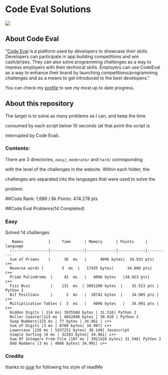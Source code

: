 # Code Eval Solutions

<img src="http://tech.co/wp-content/uploads/2012/06/codeEval.jpg"/>

## About Code Eval



"[Code Eval](https://www.codeeval.com) is a platform used by developers to showcase their skills. Developers can participate in app building competitions and win cash/prizes. They can also solve programming challenges as a way to impress employers with their technical skills. Employers can use CodeEval as a way to enhance their brand by launching competitions/programming challenges and as a means to get introduced to the best developers."



You can check my [profile](https://www.codeeval.com/profile/bote795/) to see my most up to date progress. 





## About this repository



The target is to solve as many problems as I can, and keep the time

consumed by each script below 10 seconds (at that point the script is

interrupted by Code Eval).



### Contents:



There are 3 directories, `easy/`, `moderate/` and `hard/` corresponding

with the level of the challenges in the website. Within each folder, the 

challenges are separated into the languages that were used to solve the 

problem. 

##Code Rank: 1,686 / 6k
      Points:                   474.278 pts


##Code Eval Problems(14 Completed)

### Easy

Solved 14 challenges  

       Names           |     Time      | Memory      | Points     | language 
      :----------------|--------------:|------------:|-----------:|:---------
      Sum of Primes    |      36  ms   |	  4096 bytes|  34.933 pts|	  c++ 
      Reverse words	|        3  ms  |   17435 bytes|      34.809 pts|	  c++	
      Prime Palindrome  |     42  ms   |   4096 bytes	|34.923 pts|	  c++
      Fizz Buzz         |    131  ms  | 3891200 bytes  |    31.523 pts |   Python 2  
      Bit Positions     |      3  ms   |  10742 bytes  |    34.985 pts |   c++ 
      Multiplication Tables |  3  ms   |   4096 bytes   |   34.991 pts |   c++ 
      Hidden Digits | 114 ms| 3935560 bytes | 31.516| Python 2
      Roller Coaster|115 ms | 4652048 bytes | 30.916 | Python 2
      Swap Numbers|115 ms | 77 bytes | 34.861 | c++
      Sum of Digits |3 ms | 8789 bytes| 34.987| c++
      Lowercase |226 ms | 5337251 bytes| 30.149| Javascript
      Simple Sorting |6 ms | 32193 bytes| 34.961| c++
      Sum Of Integers From File |107 ms | 3911426 bytes| 31.548| Python 2
      Odd Numbers |3 ms | 4096 bytes| 34.991| c++



### Credits

thanks to [jose](https://github.com/josejlm2) for following his style of readMe
